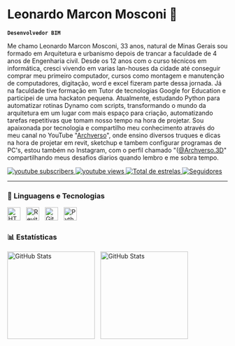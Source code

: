# Leonardo Marcon Mosconi  🌱

**`Desenvolvedor BIM`**

Me chamo Leonardo Marcon Mosconi, 33 anos, natural de Minas Gerais sou formado em Arquitetura e urbanismo depois de trancar a faculdade de 4 anos de Engenharia civil. Desde os 12 anos com o curso técnicos em informática, cresci vivendo em varias lan-houses da cidade até conseguir comprar meu primeiro computador, cursos como montagem e manutenção de computadores, digitação, word e excel fizeram parte dessa jornada. Já na faculdade tive formação em Tutor de tecnologias Google for Education e participei de uma hackaton pequena. Atualmente, estudando Python para automatizar rotinas Dynamo com scripts, transformando o mundo da arquitetura em um lugar com mais espaço para criação, automatizando tarefas repetitivas que tomam nosso tempo na hora de projetar. Sou apaixonada por tecnologia e compartilho meu conhecimento através do meu canal no YouTube "[Archverso](https://www.youtube.com/@archverso)", onde ensino diversos truques e dicas na hora de projetar em revit, sketchup e tambem configurar programas de PC's, estou também no Instagram, com o perfil chamado "([@Archverso.3D](https://www.instagram.com/archverso.3d/)" compartilhando meus desafios diarios quando lembro e me sobra tempo.

<p align="left">
    <a href="https://www.youtube.com/@archverso?sub_confirmation=1">
        <img 
            alt="youtube subscribers" 
            title="Inscreva-se no meu canal" 
            src="https://custom-icon-badges.demolab.com/youtube/channel/subscribers/UCo-gJ8RnTn5akHqHvO55DVA?color=%23E05D44&label=Inscreva-se&logo=video&logoColor=white&style=for-the-badge&labelColor=CE4630"
        />
    </a>
    <a href="https://www.youtube.com/@archverso">
        <img 
            alt="youtube views" 
            title="Vizualizações no YouTube" 
            src="https://custom-icon-badges.demolab.com/youtube/channel/views/UCo-gJ8RnTn5akHqHvO55DVA?color=%23E1AD0E&logo=eye&logoColor=white&style=for-the-badge&labelColor=C79600"
        />
    </a> 
    <a href="https://github.com/mosconileo?tab=repositories&sort=stargazers">
        <img 
            alt="Total de estrelas" 
            title="Total de estrelas GitHub" 
            src="https://custom-icon-badges.demolab.com/github/stars/mosconileo?color=55960c&style=for-the-badge&labelColor=488207&logo=star&label=estrelas"
        />
    </a>
    <a href="https://github.com/mosconileo?tab=followers">
        <img 
            alt="Seguidores" 
            title="Me siga no GitHub" 
            src="https://custom-icon-badges.demolab.com/github/followers/mosconileo?color=236ad3&labelColor=1155ba&style=for-the-badge&logo=github&label=Seguidores&logoColor=white"
        />
    </a>
</p>

---

### 🤖 Linguagens e Tecnologias

<img 
    align="left" 
    alt="HTML"
    title="HTML" 
    width="30px" 
    style="padding-right: 10px;" 
    src="https://cdn.jsdelivr.net/gh/devicons/devicon@latest/icons/html5/html5-original.svg" 
/>
<img 
    align="left" 
    alt="Revit" 
    title="Revit"
    width="30px" 
    style="padding-right: 10px;" 
    src="[https://cdn.jsdelivr.net/gh/devicons/devicon@latest/icons/jquery/jquery-original.svg](https://www.notion.so/image/attachment%3Af800f49a-d45e-4dd9-b3c1-193e29f753b0%3AICONES_180X180_(1).png?table=block&id=f0d8b964-ee9d-4c2a-b788-821a61e7ae41&spaceId=a0310dcd-bb3e-4088-9795-c4aab3cb1cea&width=250&freeze=true&userId=e005b53a-b130-447e-b7d9-953fb08a3f4d&cache=v2)" 
/>
<img 
    align="left" 
    alt="Git" 
    title="Git"
    width="30px" 
    style="padding-right: 10px;" 
    src="https://cdn.jsdelivr.net/gh/devicons/devicon@latest/icons/git/git-original.svg" 
/>
<img 
    align="left" 
    alt="Python" 
    title="Python"
    width="30px" 
    style="padding-right: 10px;" 
    src="https://cdn.jsdelivr.net/gh/devicons/devicon@latest/icons/python/python-original.svg" 
/>

<br/>
<br/>

### 📊 Estatísticas

<p>
  <img 
    align="left" 
    alt="GitHub Stats" 
    height="200" 
    style="padding-right: 10px;" 
    src="https://github-readme-stats.vercel.app/api?username=mosconileo&show_icons=true&theme=tokyonight&include_all_commits=true&locale=pt-br" 
  />

<img 
      align="left" 
      alt="GitHub Stats" 
      height="200" 
      src="https://github-readme-stats.vercel.app/api/top-langs/?username=mosconileo&theme=tokyonight&layout=compact&custom_title=Tecnologias&langs_count=9" 
  />

</p>
